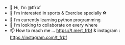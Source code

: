 - 👋 Hi, I’m @tfrbf
- 👀 I’m interested in sports & Exercise specially ⚽ 
- 🌱 I’m currently learning python programming
- 💞️ I’m looking to collaborate on every where 
- 📫 How to reach me ... https://t.me/t_frbf & instagram : https://instagram.com/t_frbf

<!---
tfrbf/tfrbf is a ✨ special ✨ repository because its `README.md` (this file) appears on your GitHub profile.
You can click the Preview link to take a look at your changes.
--->
